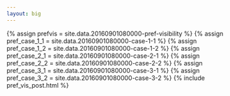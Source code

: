 ```yaml
---
layout: big
---
```

{% assign prefvis = site.data.20160901080000-pref-visibility %}
{% assign pref_case_1_1 = site.data.20160901080000-case-1-1 %}
{% assign pref_case_1_2 = site.data.20160901080000-case-1-2 %}
{% assign pref_case_2_1 = site.data.20160901080000-case-2-1 %}
{% assign pref_case_2_2 = site.data.20160901080000-case-2-2 %}
{% assign pref_case_3_1 = site.data.20160901080000-case-3-1 %}
{% assign pref_case_3_2 = site.data.20160901080000-case-3-2 %}
{% include pref_vis_post.html %}
